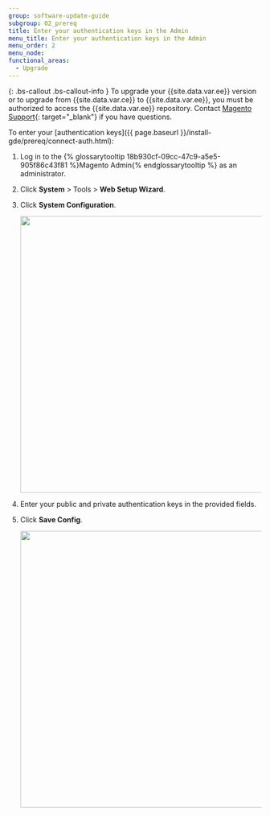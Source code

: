 ```yaml
---
group: software-update-guide
subgroup: 02_prereq
title: Enter your authentication keys in the Admin
menu_title: Enter your authentication keys in the Admin
menu_order: 2
menu_node:
functional_areas:
  - Upgrade
---
```


{: .bs-callout .bs-callout-info }
To upgrade your {{site.data.var.ee}} version or to upgrade from {{site.data.var.ce}} to {{site.data.var.ee}}, you must be authorized to access the {{site.data.var.ee}} repository. Contact [Magento Support](http://support.magentocommerce.com){: target="_blank"} if you have questions.

To enter your [authentication keys]({{ page.baseurl }}/install-gde/prereq/connect-auth.html):

1.	Log in to the {% glossarytooltip 18b930cf-09cc-47c9-a5e5-905f86c43f81 %}Magento Admin{% endglossarytooltip %} as an administrator.
2.	Click **System** > Tools > **Web Setup Wizard**.
3.	Click **System Configuration**.

	<img src="{{ site.baseurl }}/common/images/cman_system-config.png" width="550px">

4.	Enter your public and private authentication keys in the provided fields.
5.	Click **Save Config**.

	<img src="{{ site.baseurl }}/common/images/cman_keys.png" width="550px">
